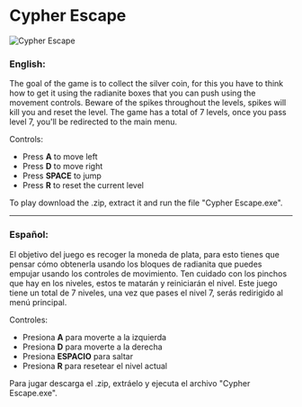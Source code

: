 # Cypher Escape
![Cypher Escape](https://i.imgur.com/Fzm0sEP.png "Cypher Escape")
### English:
The goal of the game is to collect the silver coin, for this you have to think how to get it using the radianite boxes that you can push using the movement controls. Beware of the spikes throughout the levels, spikes will kill you and reset the level. The game has a total of 7 levels, once you pass level 7, you'll be redirected to the main menu.

Controls:
- Press **A** to move left
- Press **D** to move right
- Press **SPACE** to jump
- Press **R** to reset the current level

To play download the .zip, extract it and run the file "Cypher Escape.exe".

------------

### Español:
El objetivo del juego es recoger la moneda de plata, para esto tienes que pensar cómo obtenerla usando los bloques de radianita que puedes empujar usando los controles de movimiento. Ten cuidado con los pinchos que hay en los niveles, estos te matarán y reiniciarán el nivel. Este juego tiene un total de 7 niveles, una vez que pases el nivel 7, serás redirigido al menú principal.

Controles:
- Presiona **A** para moverte a la izquierda
- Presiona **D** para moverte a la derecha
- Presiona **ESPACIO** para saltar
- Presiona **R** para resetear el nivel actual

Para jugar descarga el .zip, extráelo y ejecuta el archivo "Cypher Escape.exe".
